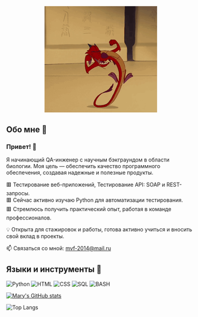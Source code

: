 <div align="center">
  <img src="https://github.com/D0mestos0/D0mestos0/blob/main/assets/mushu1-mulan.gif" alt="My Profile Picture" width="300" height=auto>
</div>

## Обо мне 🐞
### Привет! 👋

Я начинающий QA-инженер с научным бэкграундом в области биологии. Моя цель — обеспечить качество программного обеспечения, создавая надежные и полезные продукты.

🟥 Тестирование веб-приложений, Тестирование API: SOAP и REST-запросы.  
🟥 Сейчас активно изучаю Python для автоматизации тестирования.  
🟥 Стремлюсь получить практический опыт, работая в команде профессионалов.  

💡 Открыта для стажировок и работы, готова активно учиться и вносить свой вклад в проекты.  

📫 Связаться со мной: mvf-2014@mail.ru

## Языки и инструменты 🌹
![Python](https://img.shields.io/badge/Python-FFB6C1?style=for-the-badge&logo=python&logoColor=blue)
![HTML](https://img.shields.io/badge/HTML-FFB6C1?style=for-the-badge&logo=html5&logoColor=FF4500)
![CSS](https://img.shields.io/badge/CSS-FFB6C1?style=for-the-badge&logo=css&logoColor=black)
![SQL](https://img.shields.io/badge/SQL-FFB6C1?style=for-the-badge&logo=mysql&logoColor=00FFFF)
![BASH](https://img.shields.io/badge/Bash-FFB6C1?style=for-the-badge&logo=gnubash&logoColor=black)

[![Mary's GitHub stats](https://github-readme-stats.vercel.app/api?username=d0mestos0&show_icons=true&theme=synthwave)](https://github.com/d0mestos0/github-readme-stats)

![Top Langs](https://github-readme-stats.vercel.app/api/top-langs/?username=d0mestos0&layout=compact&size_weight=0.5&count_weight=0.5)
